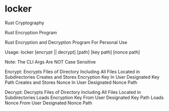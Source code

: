 # locker
Rust Cryptography

Rust Encryption Program

Rust Encryption and Decryption Program For Personal Use

Usage: locker [encrypt || decrypt] [path] [key path] [nonce path]

Note: The CLI Args Are NOT Case Sensitive

Encrypt:
Encrypts Files of Directory Including All Files Located in Subdirectories
Creates and Stores Encryption Key In User Designated Key Path
Creates and Stores Nonce In User Designated Nonce Path

Decrypt:
Decrypts Files of Directory Including All Files Located in Subdirectories
Loads Encryption Key From User Designated Key Path
Loads Nonce From User Designated Nonce Path
